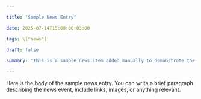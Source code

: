 ```yaml
---

title: "Sample News Entry"

date: 2025-07-14T15:00:00+03:00

tags: \["news"]

draft: false

summary: "This is a sample news item added manually to demonstrate the process."

---
```




Here is the body of the sample news entry. You can write a brief paragraph describing the news event, include links, images, or anything relevant.



